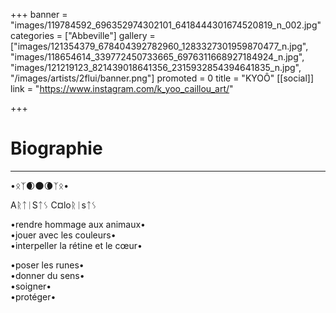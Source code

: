 +++
banner = "images/119784592_696352974302101_6418444301674520819_n_002.jpg"
categories = ["Abbeville"]
gallery = ["images/121354379_678404392782960_1283327301959870477_n.jpg", "images/118654614_339772450733665_6976311668927184924_n.jpg", "images/121219123_821439018641356_2315932854394641835_n.jpg", "/images/artists/2flui/banner.png"]
promoted = 0
title = "KYOÔ"
[[social]]
link = "https://www.instagram.com/k_yoo_caillou_art/"

+++
# Biographie

***

•ᛟᛉ🌒🌑🌘ᛉᛟ•

AᚱᛏᛁSᛏᛊ C¤loᚱᛁsᛏᛊ

•rendre hommage aux animaux•  
•jouer avec les couleurs•  
•interpeller la rétine et le cœur•

•poser les runes•  
•donner du sens•  
•soigner•  
•protéger•